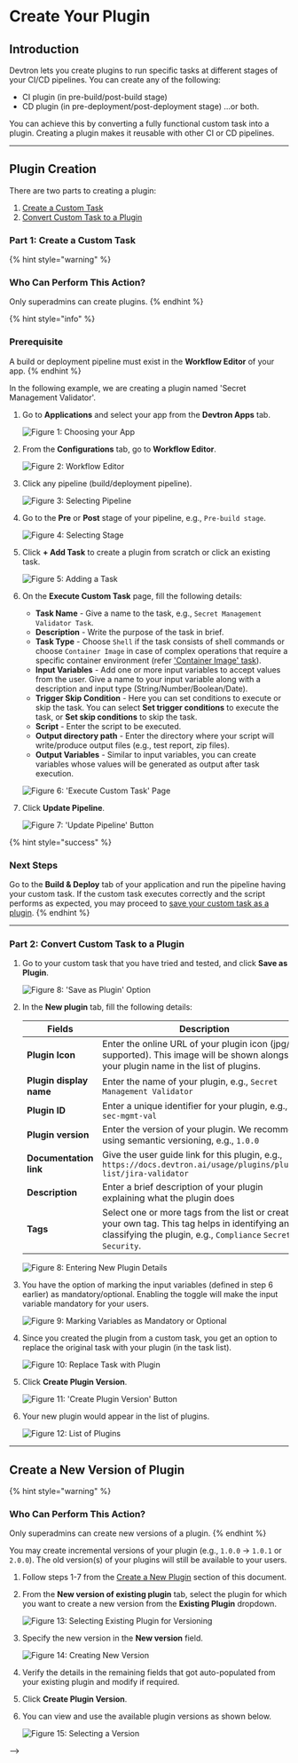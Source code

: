 # Create Your Plugin

## Introduction

Devtron lets you create plugins to run specific tasks at different stages of your CI/CD pipelines. You can create any of the following:
* CI plugin (in pre-build/post-build stage)
* CD plugin (in pre-deployment/post-deployment stage)
...or both.

You can achieve this by converting a fully functional custom task into a plugin. Creating a plugin makes it reusable with other CI or CD pipelines. 

---

## Plugin Creation

There are two parts to creating a plugin:
1. [Create a Custom Task](#part-1-create-a-custom-task)
2. [Convert Custom Task to a Plugin](#part-2-convert-custom-task-to-a-plugin)

### Part 1: Create a Custom Task

{% hint style="warning" %}
### Who Can Perform This Action?
Only superadmins can create plugins.
{% endhint %}

{% hint style="info" %}
### Prerequisite
A build or deployment pipeline must exist in the **Workflow Editor** of your app.
{% endhint %}

In the following example, we are creating a plugin named 'Secret Management Validator'.

1. Go to **Applications** and select your app from the **Devtron Apps** tab.

    ![Figure 1: Choosing your App](https://devtron-public-asset.s3.us-east-2.amazonaws.com/images/plugins/create-plugin/select-devtron-app.jpg)

2. From the **Configurations** tab, go to **Workflow Editor**.

    ![Figure 2: Workflow Editor](https://devtron-public-asset.s3.us-east-2.amazonaws.com/images/plugins/create-plugin/workflow-editor.jpg)

3. Click any pipeline (build/deployment pipeline).

    ![Figure 3: Selecting Pipeline](https://devtron-public-asset.s3.us-east-2.amazonaws.com/images/plugins/create-plugin/select-pipeline.jpg)

4. Go to the **Pre** or **Post** stage of your pipeline, e.g., `Pre-build stage`.

    ![Figure 4: Selecting Stage](https://devtron-public-asset.s3.us-east-2.amazonaws.com/images/plugins/create-plugin/pre-build-stage.jpg)

5. Click **+ Add Task** to create a plugin from scratch or click an existing task.

    ![Figure 5: Adding a Task](https://devtron-public-asset.s3.us-east-2.amazonaws.com/images/plugins/create-plugin/execute-custom-task.jpg)

6. On the **Execute Custom Task** page, fill the following details:

    * **Task Name** - Give a name to the task, e.g., `Secret Management Validator Task`.
    * **Description** - Write the purpose of the task in brief.
    * **Task Type** - Choose `Shell` if the task consists of shell commands or choose `Container Image` in case of complex operations that require a specific container environment (refer ['Container Image' task](https://docs.devtron.ai/usage/applications/creating-application/workflow/ci-pipeline/ci-build-pre-post-plugins#custom-script-container-image)). 
    * **Input Variables** - Add one or more input variables to accept values from the user. Give a name to your input variable along with a description and input type (String/Number/Boolean/Date).
    * **Trigger Skip Condition** - Here you can set conditions to execute or skip the task. You can select **Set trigger conditions** to execute the task, or **Set skip conditions** to skip the task.
    * **Script** - Enter the script to be executed.
    * **Output directory path** - Enter the directory where your script will write/produce output files (e.g., test report, zip files).
    * **Output Variables** - Similar to input variables, you can create variables whose values will be generated as output after task execution.

    ![Figure 6: 'Execute Custom Task' Page](https://devtron-public-asset.s3.us-east-2.amazonaws.com/images/plugins/create-plugin/custom-task-page.jpg)

7. Click **Update Pipeline**.

    ![Figure 7: 'Update Pipeline' Button](https://devtron-public-asset.s3.us-east-2.amazonaws.com/images/plugins/create-plugin/update-plugin.jpg)

{% hint style="success" %}
### Next Steps
Go to the **Build & Deploy** tab of your application and run the pipeline having your custom task. If the custom task executes correctly and the script performs as expected, you may proceed to [save your custom task as a plugin](#part-2-convert-custom-task-to-a-plugin).
{% endhint %} 

---

### Part 2: Convert Custom Task to a Plugin

1. Go to your custom task that you have tried and tested, and click **Save as Plugin**.

    ![Figure 8: 'Save as Plugin' Option](https://devtron-public-asset.s3.us-east-2.amazonaws.com/images/plugins/create-plugin/save-as-plugin.jpg)

2. In the **New plugin** tab, fill the following details:

    | Fields | Description |
    |--------|-------------|
    | **Plugin Icon** | Enter the online URL of your plugin icon (jpg/png supported). This image will be shown alongside your plugin name in the list of plugins. |
    | **Plugin display name** | Enter the name of your plugin, e.g., `Secret Management Validator` |
    | **Plugin ID** | Enter a unique identifier for your plugin, e.g., `sec-mgmt-val` |
    | **Plugin version** | Enter the version of your plugin. We recommend using semantic versioning, e.g., `1.0.0` |
    | **Documentation link** | Give the user guide link for this plugin, e.g., `https://docs.devtron.ai/usage/plugins/plugin-list/jira-validator` |
    | **Description** | Enter a brief description of your plugin explaining what the plugin does |
    | **Tags** | Select one or more tags from the list or create your own tag. This tag helps in identifying and classifying the plugin, e.g., `Compliance` `Secrets` `Security`.|

    ![Figure 8: Entering New Plugin Details](https://devtron-public-asset.s3.us-east-2.amazonaws.com/images/plugins/create-plugin/new-plugin-tab.jpg)

3. You have the option of marking the input variables (defined in step 6 earlier) as mandatory/optional. Enabling the toggle will make the input variable mandatory for your users.

    ![Figure 9: Marking Variables as Mandatory or Optional](https://devtron-public-asset.s3.us-east-2.amazonaws.com/images/plugins/create-plugin/mandatory-optional.jpg)

4. Since you created the plugin from a custom task, you get an option to replace the original task with your plugin (in the task list).

    ![Figure 10: Replace Task with Plugin](https://devtron-public-asset.s3.us-east-2.amazonaws.com/images/plugins/create-plugin/replace-with-plugin.jpg)

5. Click **Create Plugin Version**.

    ![Figure 11: 'Create Plugin Version' Button](https://devtron-public-asset.s3.us-east-2.amazonaws.com/images/plugins/create-plugin/create-plugin-version.jpg)

6. Your new plugin would appear in the list of plugins.

    ![Figure 12: List of Plugins](https://devtron-public-asset.s3.us-east-2.amazonaws.com/images/plugins/create-plugin/plugin-list-visible.jpg)

---

## Create a New Version of Plugin

{% hint style="warning" %}
### Who Can Perform This Action?
Only superadmins can create new versions of a plugin.
{% endhint %}

You may create incremental versions of your plugin (e.g., `1.0.0` → `1.0.1` or `2.0.0`). The old version(s) of your plugins will still be available to your users.

1. Follow steps 1-7 from the [Create a New Plugin](#create-a-new-plugin) section of this document.

2. From the **New version of existing plugin** tab, select the plugin for which you want to create a new version from the **Existing Plugin** dropdown.

    ![Figure 13: Selecting Existing Plugin for Versioning](https://devtron-public-asset.s3.us-east-2.amazonaws.com/images/plugins/create-plugin/existing-plugin-select.jpg)

3. Specify the new version in the **New version** field.

    ![Figure 14: Creating New Version](https://devtron-public-asset.s3.us-east-2.amazonaws.com/images/plugins/create-plugin/new-plugin-version.jpg)

4. Verify the details in the remaining fields that got auto-populated from your existing plugin and modify if required.

5. Click **Create Plugin Version**.

6. You can view and use the available plugin versions as shown below.

    ![Figure 15: Selecting a Version](https://devtron-public-asset.s3.us-east-2.amazonaws.com/images/plugins/create-plugin/plugin-versions.jpg)



<!-- ## API Call

{% hint style="warning" %}
### Prerequisite
You will need a [token](../../user-guide/global-configurations/authorization/api-tokens.md) to make API calls
{% endhint %}

```
POST {{DEVTRON_BASEURL}}/orchestrator/plugin/global
```

--- -->

<!-- ### Sample Request Body

{% code title="Plugin Request Body" overflow="wrap" lineNumbers="true" %}

```json
{
    "name": "Secret Management Validator",
    "description": "The Secret Management Validator plugin integrates with your CI/CD pipeline to automatically detect and prevent the inclusion of secrets or sensitive information in your codebase, ensuring compliance and security.",
    "type": "SHARED",
    "icon": "https://devtron-public-asset.s3.us-east-2.amazonaws.com/images/vectors/secret-management-validator.png",
    "tags": ["security", "compliance", "secrets"],
    "action": 0,
    "pluginStage": "CI_CD",
    "pluginSteps": [
        {
            "name": "Step 1",
            "description": "Step 1 - Secret Management Validator",
            "index": 1,
            "stepType": "INLINE",
            "refPluginId": 0,
            "outputDirectoryPath": null,
            "dependentOnStep": "",
            "pluginStepVariable": [
                {
                    "name": "PathToScan",
                    "format": "STRING",
                    "description": "The relative path to the directory or file that needs to be scanned for secrets.",
                    "isExposed": true,
                    "allowEmptyValue": true,
                    "defaultValue": "",
                    "variableType": "INPUT",
                    "valueType": "NEW",
                    "variableStepIndex": 1,
                    "variableStepIndexInPlugin": 0
                },
                {
                    "name": "GitGuardianApiKey",
                    "format": "STRING",
                    "description": "The API key for GitGuardian to authenticate and use the secret detection service.",
                    "isExposed": true,
                    "allowEmptyValue": false,
                    "defaultValue": "",
                    "variableType": "INPUT",
                    "valueType": "NEW",
                    "variableStepIndex": 1,
                    "variableStepIndexInPlugin": 0
                },
                {
                    "name": "ScanScope",
                    "format": "STRING",
                    "description": "Defines the scope of the scan. It can be set to scan all files, specific file types, or based on patterns.",
                    "isExposed": true,
                    "allowEmptyValue": true,
                    "defaultValue": "all",
                    "variableType": "INPUT",
                    "valueType": "NEW",
                    "variableStepIndex": 1,
                    "variableStepIndexInPlugin": 0
                },
                {
                    "name": "OutputFormat",
                    "format": "STRING",
                    "description": "The desired format for the output report, such as JSON, HTML, or plaintext.",
                    "isExposed": true,
                    "allowEmptyValue": true,
                    "defaultValue": "JSON",
                    "variableType": "INPUT",
                    "valueType": "NEW",
                    "variableStepIndex": 1,
                    "variableStepIndexInPlugin": 0
                }
            ],
            "pluginPipelineScript": {
                "script": "\n# Run GitGuardian secret detection\nif [ -n \"$GITGUARDIAN_API_KEY\" ]; then\n echo \"Running GitGuardian Secret Detection...\"\n ggshield scan path $SCAN_PATH --api-key $GITGUARDIAN_API_KEY\nelse\n echo \"GitGuardian API key is missing. Skipping secret detection.\"\nfi\n\n# Output the results\nif [ -f ggshield-output.json ]; then\n cat ggshield-output.json\nelse\n echo \"No GitGuardian output found.\"\nfi",
                "storeScriptAt": "",
                "type": "SHELL"
            }
        }
    ]
}

```
{% endcode %}

Required fields to edit in the above sample payload are:

| Key Path     | Description                                                   |
| ------------ | ------------------------------------------------------------- |
| name         | Plugin name                                                   |
| description  | Plugin description                                            |
| tags         | Array of tags                                                 |
| icon         | Plugin icon url                                               |
| Plugin steps | Array of tasks to execute (Details of fields discussed below) |

Fields of a plugin steps are:

| Key Path                    | Description                                  |
| --------------------------- | -------------------------------------------- |
| name                        | Step name                                    |
| description                 | Description of step                          |
| index                       | Sequence at which the step needs to executed |
| outputDirectoryPath         | Artifact output path                         |
| pluginStepVariable          | Array of required input / output variables   |
| pluginPipelineScript.script | Stringified bash script                      |


### Result

Your new plugin will appear under **Shared Plugins** depending on which stage you have created it for: pre/post build (`pluginStage = CI`), pre/post deployment (`pluginStage = CD`), or both (`pluginStage = CI_CD`)

![New Shared Plugin](https://devtron-public-asset.s3.us-east-2.amazonaws.com/images/plugins/create-plugin/shared-plugin.jpg)

The variables defined in the `pluginStepVariable` array would appear as shown below.

![Plugin Fields](https://devtron-public-asset.s3.us-east-2.amazonaws.com/images/plugins/create-plugin/plugin-fields.jpg)

---

<!-- ## Other API calls

To fetch details of a specific plugin by its ID

```
GET 
/orchestrator/plugin/global/detail/{pluginId}
```

To fetch details of all plugins

```
GET
/orchestrator/plugin/global/detail/all
```

To fetch list of all global variables

```
GET
/orchestrator/plugin/global/list/global-variable
```

---

## Field Definitions

Refer the [spec file](https://github.com/devtron-labs/devtron/blob/main/specs/global-plugin.yaml) for detailed definition of each field present in the request/response body of the API. --> -->
